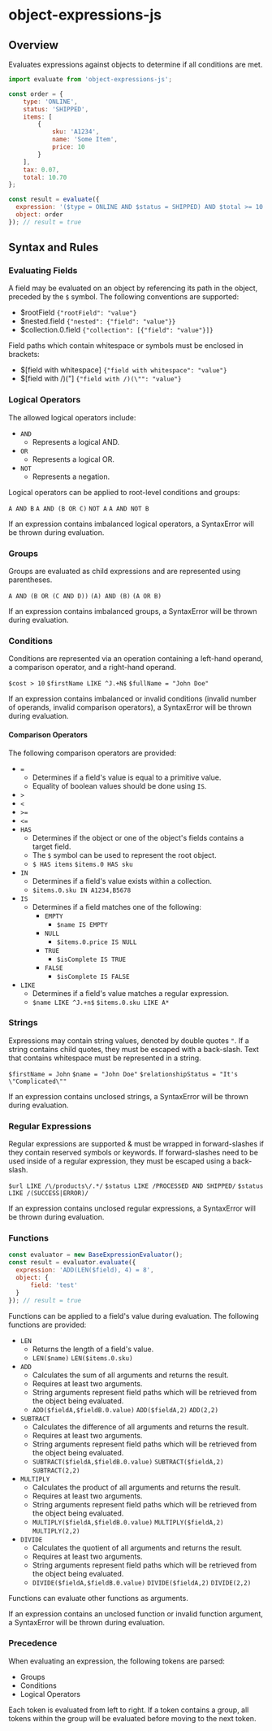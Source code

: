 # object-expressions-js

## Overview

Evaluates expressions against objects to determine if all conditions are met.

```javascript
import evaluate from 'object-expressions-js';

const order = {
    type: 'ONLINE',
    status: 'SHIPPED',
    items: [
        {
            sku: 'A1234',
            name: 'Some Item',
            price: 10
        }
    ],
    tax: 0.07,
    total: 10.70
};

const result = evaluate({
  expression: '($type = ONLINE AND $status = SHIPPED) AND $total >= 10',
  object: order
}); // result = true
```

## Syntax and Rules

### Evaluating Fields

A field may be evaluated on an object by referencing its path in the object, preceded by the `$` symbol. The following conventions are supported:
- $rootField `{"rootField": "value"}`
- $nested.field `{"nested": {"field": "value"}}`
- $collection.0.field `{"collection": [{"field": "value"}]}`

Field paths which contain whitespace or symbols must be enclosed in brackets:
- $[field with whitespace] `{"field with whitespace": "value"}`
- $[field with /)("] `{"field with /)(\"": "value"}`

### Logical Operators

The allowed logical operators include:
- `AND`
  - Represents a logical AND.
- `OR`
  - Represents a logical OR.
- `NOT`
  - Represents a negation.

Logical operators can be applied to root-level conditions and groups:

`A AND B`
`A AND (B OR C)`
`NOT A`
`A AND NOT B`

If an expression contains imbalanced logical operators, a SyntaxError will be thrown during evaluation.

### Groups

Groups are evaluated as child expressions and are represented using parentheses.

`A AND (B OR (C AND D))` `(A) AND (B)` `(A OR B)`

If an expression contains imbalanced groups, a SyntaxError will be thrown during evaluation.

### Conditions

Conditions are represented via an operation containing a left-hand operand, a comparison operator, and a right-hand operand.

`$cost > 10` `$firstName LIKE ^J.+N$` `$fullName = "John Doe"`

If an expression contains imbalanced or invalid conditions (invalid number of operands, invalid comparison operators), a SyntaxError will be thrown during evaluation.

#### Comparison Operators

The following comparison operators are provided:
- `=`
  - Determines if a field's value is equal to a primitive value.
  - Equality of boolean values should be done using `IS`.
- `>`
- `<`
- `>=`
- `<=`
- `HAS`
  - Determines if the object or one of the object's fields contains a target field.
  - The `$` symbol can be used to represent the root object.
  - `$ HAS items` `$items.0 HAS sku`
- `IN`
  - Determines if a field's value exists within a collection.
  - `$items.0.sku IN A1234,B5678`
- `IS`
  - Determines if a field matches one of the following:
    - `EMPTY`
      - `$name IS EMPTY`
    - `NULL`
      - `$items.0.price IS NULL`
    - `TRUE`
      - `$isComplete IS TRUE`
    - `FALSE`
      - `$isComplete IS FALSE`
- `LIKE`
  - Determines if a field's value matches a regular expression.
  - `$name LIKE ^J.+n$` `$items.0.sku LIKE A*`

### Strings

Expressions may contain string values, denoted by double quotes `"`. If a string contains child quotes, they must be escaped with a back-slash. Text that contains whitespace must be represented in a string.

`$firstName = John` `$name = "John Doe"` `$relationshipStatus = "It's \"Complicated\""`

If an expression contains unclosed strings, a SyntaxError will be thrown during evaluation.

### Regular Expressions

Regular expressions are supported &amp; must be wrapped in forward-slashes if they contain reserved symbols or keywords. If forward-slashes need to be used inside of a regular expression, they must be escaped using a back-slash.

`$url LIKE /\/products\/.*/` `$status LIKE /PROCESSED AND SHIPPED/` `$status LIKE /(SUCCESS|ERROR)/`

If an expression contains unclosed regular expressions, a SyntaxError will be thrown during evaluation.

### Functions

```javascript
const evaluator = new BaseExpressionEvaluator();
const result = evaluator.evaluate({
  expression: 'ADD(LEN($field), 4) = 8',
  object: {
      field: 'test'
  }
}); // result = true
```

Functions can be applied to a field's value during evaluation. The following functions are provided:
- `LEN`
  - Returns the length of a field's value.
  - `LEN($name)` `LEN($items.0.sku)`
- `ADD`
  - Calculates the sum of all arguments and returns the result.
  - Requires at least two arguments.
  - String arguments represent field paths which will be retrieved from the object being evaluated.
  - `ADD($fieldA,$fieldB.0.value)` `ADD($fieldA,2)` `ADD(2,2)`
- `SUBTRACT`
  - Calculates the difference of all arguments and returns the result.
  - Requires at least two arguments.
  - String arguments represent field paths which will be retrieved from the object being evaluated.
  - `SUBTRACT($fieldA,$fieldB.0.value)` `SUBTRACT($fieldA,2)` `SUBTRACT(2,2)`
- `MULTIPLY`
  - Calculates the product of all arguments and returns the result.
  - Requires at least two arguments.
  - String arguments represent field paths which will be retrieved from the object being evaluated.
  - `MULTIPLY($fieldA,$fieldB.0.value)` `MULTIPLY($fieldA,2)` `MULTIPLY(2,2)`
- `DIVIDE`
  - Calculates the quotient of all arguments and returns the result.
  - Requires at least two arguments.
  - String arguments represent field paths which will be retrieved from the object being evaluated.
  - `DIVIDE($fieldA,$fieldB.0.value)` `DIVIDE($fieldA,2)` `DIVIDE(2,2)`

Functions can evaluate other functions as arguments.

If an expression contains an unclosed function or invalid function argument, a SyntaxError will be thrown during evaluation.

### Precedence

When evaluating an expression, the following tokens are parsed:
- Groups
- Conditions
- Logical Operators

Each token is evaluated from left to right. If a token contains a group, all tokens within the group will be evaluated before moving to the next token.